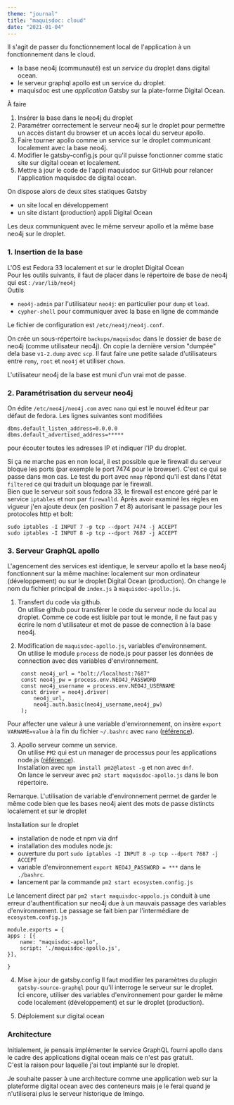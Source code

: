 ```yaml
---
theme: "journal"
title: "maquisdoc: cloud"
date: "2021-01-04"
---
```


Il s'agit de passer du fonctionnement local de l'application à un fonctionnement dans le cloud.

- la base neo4j (communauté) est un *service* du droplet dans digital ocean.
- le serveur graphql apollo est un service du droplet. 
- maquisdoc est une *application* Gatsby sur la plate-forme Digital Ocean.

À faire

1. Insérer la base dans le neo4j du droplet
1. Paramétrer correctement le serveur neo4j sur le droplet pour permettre un accès distant du browser et un accès local du serveur apollo.
2. Faire tourner apollo comme un service sur le droplet communicant localement avec la base neo4j.
3. Modifier le gatsby-config.js pour qu'il puisse fonctionner comme static site sur digital ocean et localement.
4. Mettre à jour le code de l'appli maquisdoc sur GitHub pour relancer l'application maquisdoc de digital ocean.

On dispose alors de deux sites statiques Gatsby

* un site local en développement
* un site distant (production) appli Digital Ocean

Les deux communiquent avec le même serveur apollo et la même base neo4j sur le droplet.

### 1. Insertion de la base

L'OS est Fedora 33 localement et sur le droplet Digital Ocean  
Pour les outils suivants, il faut de placer dans le répertoire de base de neo4j qui est : `/var/lib/neo4j`  
Outils

+ `neo4j-admin` par l'utilisateur `neo4j`: en particulier pour `dump` et `load`.
+ `cypher-shell` pour communiquer avec la base en ligne de commande

Le fichier de configuration est `/etc/neo4j/neo4j.conf`.

On crée un sous-répertoire `backups/maquisdoc`  dans le dossier de base de neo4j (comme utilisateur neo4j). On copie la dernière version "dumpée" dela base `v1-2.dump` avec `scp`. Il faut faire une petite salade d'utilisateurs entre `remy`, `root` et `neo4j` et utiliser `chown`.

L'utilisateur neo4j de la base est muni d'un vrai mot de passe.

### 2. Paramétrisation du serveur neo4j

On édite `/etc/neo4j/neo4j.com` avec `nano` qui est le nouvel éditeur par défaut de fedora. Les lignes suivantes sont modifiées

    dbms.default_listen_address=0.0.0.0
    dbms.default_advertised_address=*****
    
pour écouter toutes les adresses IP et indiquer l'IP du droplet.

Si ça ne marche pas en non local, il est possible que le firewall du serveur bloque les ports (par exemple le port 7474 pour le browser). C'est ce qui se passe dans mon cas. Le test du port avec `nmap` répond qu'il est dans l'état `filtered` ce qui traduit un bloquage par le firewall.  
Bien que le serveur soit sous fedora 33, le firewall est encore géré par le service `iptables` et non par `firewalld`. Après avoir examiné les règles en vigueur j'en ajoute deux (en position 7 et 8) autorisant le passage pour les protocoles http et bolt:

    sudo iptables -I INPUT 7 -p tcp --dport 7474 -j ACCEPT
    sudo iptables -I INPUT 8 -p tcp --dport 7687 -j ACCEPT
    
### 3. Serveur GraphQL apollo
L'agencement des services est identique, le serveur apollo et la base neo4j fonctionnent sur la même machine:  localement sur mon ordinateur (développement) ou sur le droplet Digital Ocean (production).
On change le nom du fichier principal de `index.js` à `maquisdoc-apollo.js`.

1. Transfert du code via github.  
On utilise github pour transférer le code du serveur node du local au droplet. Comme ce code est lisible par tout le monde, il ne faut pas y écrire le nom d'utilisateur et mot de passe de connection à la base neo4j.  

2. Modification de `maquisdoc-apollo.js`, variables d'environnement.  
On utilise le module `process` de node.js pour passer les données de connection avec des variables d'environnement.

        const neo4j_url = "bolt://localhost:7687"
        const neo4j_pw = process.env.NEO4J_PASSWORD
        const neo4j_username = process.env.NEO4J_USERNAME
        const driver = neo4j.driver(
            neo4j_url,
            neo4j.auth.basic(neo4j_username,neo4j_pw)
        );
Pour affecter une valeur à une variable d'environnement, on insère 
    `export VARNAME=value`
à la fin du fichier `~/.bashrc` avec `nano` ([référence](https://www.digitalocean.com/community/tutorials/how-to-read-and-set-environmental-and-shell-variables-on-linux)).

3. Apollo serveur comme un service.  
On utilise `PM2` qui est un manager de processus pour les applications node.js ([référence](https://pm2.keymetrics.io/)).  
Installation avec `npm install pm2@latest -g` et non avec `dnf`.  
On lance le serveur avec `pm2 start maquisdoc-apollo.js` dans le bon répertoire.

Remarque. L'utilisation de variable d'environnement permet de garder le même code bien que les bases neo4j aient des mots de passe distincts localement et sur le droplet 

Installation sur le droplet

* installation de node et npm via dnf
* installation des modules node.js: 
* ouverture du port `sudo iptables -I INPUT 8 -p tcp --dport 7687 -j ACCEPT`
* variable d'environnement `export NEO4J_PASSWORD = ***` dans le `./bashrc`.
* lancement par la commande `pm2 start ecosystem.config.js`

Le lancement direct par `pm2 start maquisdoc-appolo.js` conduit à une erreur d'authentification sur neo4j due à un mauvais passage des variables d'environnement. Le passage se fait bien par l'intermédiare de `ecosystem.config.js`

    module.exports = {
    apps : [{
        name: "maquisdoc-apollo",
        script: './maquisdoc-apollo.js',
    }],

    }
    
4. Mise à jour de gatsby.config
Il faut modifier les paramètres du plugin `gatsby-source-graphql` pour qu'il interroge le serveur sur le droplet.  
Ici encore, utiliser des variables d'environnement pour garder le même code localement (développement) et sur le droplet (production).

5. Déploiement sur digital ocean

### Architecture
Initialement, je pensais implémenter le service GraphQL fourni apollo dans le cadre des applications digital ocean mais ce n'est pas gratuit.  
C'est la raison pour laquelle j'ai tout implanté sur le droplet.

Je souhaite passer à une architecture comme une application web sur la plateforme digital ocean avec des conteneurs mais je le ferai quand je n'utiliserai plus le serveur historique de Imingo.
